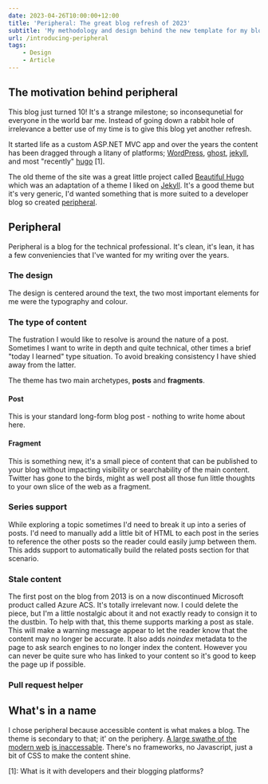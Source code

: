 ```yaml
---
date: 2023-04-26T10:00:00+12:00
title: 'Peripheral: The great blog refresh of 2023'
subtitle: 'My methodology and design behind the new template for my blob'
url: /introducing-peripheral
tags:
    - Design
    - Article
---
```


## The motivation behind peripheral

This blog just turned 10! It's a strange milestone; so inconsequnetial for everyone in the world bar me. Instead of going down a rabbit hole of irrelevance a better use of my time is to give this blog yet another refresh. 

It started life as a custom ASP.NET MVC app and over the years the content has been dragged through a litany of platforms; [WordPress](https://wordpress.com/), [ghost](https://ghost.org/), [jekyll](https://jekyllrb.com/), and most "recently" [hugo](https://gohugo.io/) [1].

The old theme of the site was a great little project called [Beautiful Hugo](https://github.com/halogenica/beautifulhugo) which was an adaptation of a theme I liked on [Jekyll](https://beautifuljekyll.com/). It's a good theme but it's very generic, I'd wanted something that is more suited to a developer blog so created [peripheral](https://github.com/myquay/hugo-theme-peripheral).

## Peripheral

Peripheral is a blog for the technical professional. It's clean, it's lean, it has a few conveniencies that I've wanted for my writing over the years.

### The design

The design is centered around the text, the two most important elements for me were the typography and colour. 

### The type of content

 The fustration I would like to resolve is around the nature of a post. Sometimes I want to write in depth and quite technical, other times a brief "today I learned" type situation. To avoid breaking consistency I have shied away from the latter. 

The theme has two main archetypes, **posts** and **fragments**.

 #### Post

This is your standard long-form blog post - nothing to write home about here.

 #### Fragment

This is something new, it's a small piece of content that can be published to your blog without impacting visibility or searchability of the main content. Twitter has gone to the birds, might as well post all those fun little thoughts to your own slice of the web as a fragment.

### Series support

While exploring a topic sometimes I'd need to break it up into a series of posts. I'd need to manually add a little bit of HTML to each post in the series to reference the other posts so the reader could easily jump between them. This adds support to automatically build the related posts section for that scenario.

### Stale content

The first post on the blog from 2013 is on a now discontinued Microsoft product called Azure ACS. It's totally irrelevant now. I could delete the piece, but I'm a little nostalgic about it and not exactly ready to consign it to the dustbin. To help with that, this theme supports marking a post as stale. This will make a warning message appear to let the reader know that the content may no longer be accurate. It also adds _noindex_ metadata to the page to ask search engines to no longer index the content. However you can never be quite sure who has linked to your content so it's good to keep the page up if possible.

### Pull request helper

 ## What's in a name

 I chose peripheral because accessible content is what makes a blog. The theme is secondary to that; it' on the periphery. [A large swathe of the modern web](https://danluu.com/web-bloat/) [is inaccessable](https://idlewords.com/talks/website_obesity.htm). There's no frameworks, no Javascript, just a bit of CSS to make the content shine.

[1]: What is it with developers and their blogging platforms?

